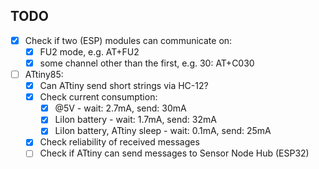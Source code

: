## TODO
- [x] Check if two (ESP) modules can communicate on:
    - [x] FU2 mode, e.g. AT+FU2
    - [x] some channel other than the first, e.g. 30: AT+C030
- [ ] ATtiny85:
    - [x] Can ATtiny send short strings via HC-12?
    - [x] Check current consumption:
        - [x] @5V - wait: 2.7mA, send: 30mA
        - [x] LiIon battery - wait: 1.7mA, send: 32mA
        - [x] LiIon battery, ATtiny sleep - wait: 0.1mA, send: 25mA
    - [x] Check reliability of received messages
    - [ ] Check if ATtiny can send messages to Sensor Node Hub (ESP32)
